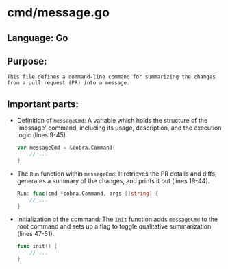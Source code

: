 # cmd/message.go
## Language: Go
## Purpose: 
	This file defines a command-line command for summarizing the changes from a pull request (PR) into a message.
## Important parts: 
- Definition of `messageCmd`: A variable which holds the structure of the 'message' command, including its usage, description, and the execution logic (lines 9-45).
  
  ```go
  var messageCmd = &cobra.Command{
      // ...
  }
  ```

- The `Run` function within `messageCmd`: It retrieves the PR details and diffs, generates a summary of the changes, and prints it out (lines 19-44).

  ```go
  Run: func(cmd *cobra.Command, args []string) {
      // ...
  }
  ```

- Initialization of the command: The `init` function adds `messageCmd` to the root command and sets up a flag to toggle qualitative summarization (lines 47-51).

  ```go
  func init() {
      // ...
  }
  ```